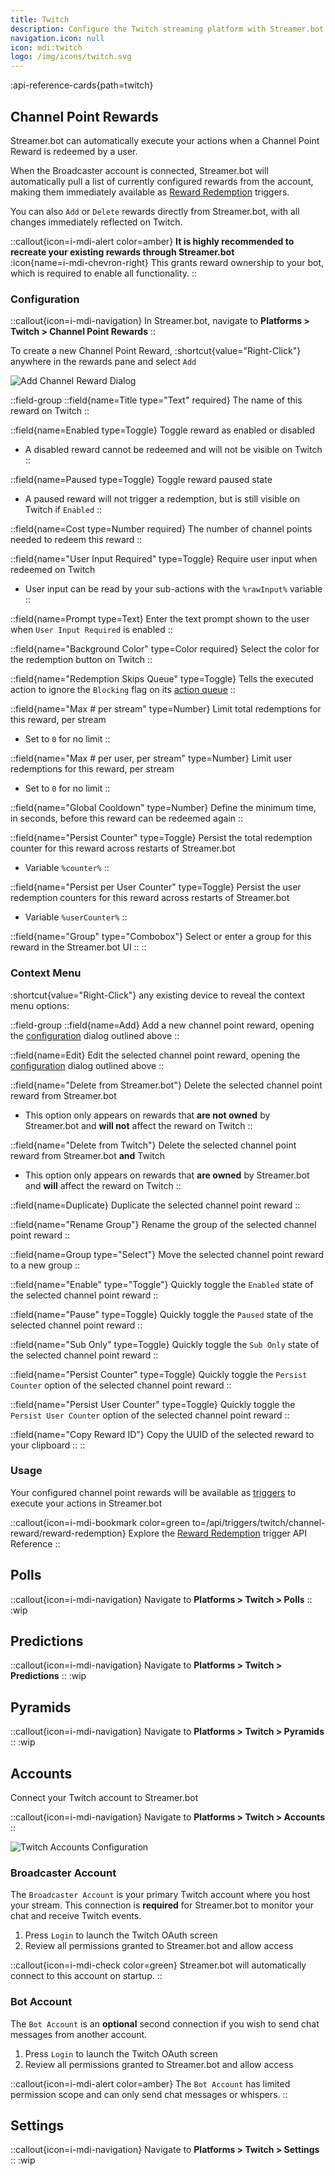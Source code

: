 ```yaml
---
title: Twitch
description: Configure the Twitch streaming platform with Streamer.bot
navigation.icon: null
icon: mdi:twitch
logo: /img/icons/twitch.svg
---
```


:api-reference-cards{path=twitch}

## Channel Point Rewards
Streamer.bot can automatically execute your actions when a Channel Point Reward is redeemed by a user.

When the Broadcaster account is connected, Streamer.bot will automatically pull a list of currently configured rewards from the account, making them immediately available as [Reward Redemption](/api/triggers/twitch/channel-reward/reward-redemption) triggers.

You can also `Add` or `Delete` rewards directly from Streamer.bot, with all changes immediately reflected on Twitch.

::callout{icon=i-mdi-alert color=amber}
**It is highly recommended to recreate your existing rewards through Streamer.bot** <br>
:icon{name=i-mdi-chevron-right} This grants reward ownership to your bot, which is required to enable all functionality.
::

### Configuration
::callout{icon=i-mdi-navigation}
In Streamer.bot, navigate to **Platforms > Twitch > Channel Point Rewards**
::

To create a new Channel Point Reward, :shortcut{value="Right-Click"} anywhere in the rewards pane and select `Add`

![Add Channel Reward Dialog](assets/add-channel-reward.png)

::field-group
  ::field{name=Title type="Text" required}
  The name of this reward on Twitch
  ::

  ::field{name=Enabled type=Toggle}
  Toggle reward as enabled or disabled
  - A disabled reward cannot be redeemed and will not be visible on Twitch
  ::

  ::field{name=Paused type=Toggle}
  Toggle reward paused state
  - A paused reward will not trigger a redemption, but is still visible on Twitch if `Enabled`
  ::

  ::field{name=Cost type=Number required}
  The number of channel points needed to redeem this reward
  ::

  ::field{name="User Input Required" type=Toggle}
  Require user input when redeemed on Twitch
  - User input can be read by your sub-actions with the `%rawInput%` variable
  ::

  ::field{name=Prompt type=Text}
  Enter the text prompt shown to the user when `User Input Required` is enabled
  ::

  ::field{name="Background Color" type=Color required}
  Select the color for the redemption button on Twitch
  ::

  ::field{name="Redemption Skips Queue" type=Toggle}
  Tells the executed action to ignore the `Blocking` flag on its [action queue](/guide/actions#action-queues)
  ::

  ::field{name="Max # per stream" type=Number}
  Limit total redemptions for this reward, per stream
  - Set to `0` for no limit
  ::

  ::field{name="Max # per user, per stream" type=Number}
  Limit user redemptions for this reward, per stream
  - Set to `0` for no limit
  ::

  ::field{name="Global Cooldown" type=Number}
  Define the minimum time, in seconds, before this reward can be redeemed again
  ::

  ::field{name="Persist Counter" type=Toggle}
  Persist the total redemption counter for this reward across restarts of Streamer.bot
  - Variable `%counter%`
  ::

  ::field{name="Persist per User Counter" type=Toggle}
  Persist the user redemption counters for this reward across restarts of Streamer.bot
  - Variable `%userCounter%`
  ::

  ::field{name="Group" type="Combobox"}
  Select or enter a group for this reward in the Streamer.bot UI
  ::
::

### Context Menu
:shortcut{value="Right-Click"} any existing device to reveal the context menu options:

::field-group
  ::field{name=Add}
  Add a new channel point reward, opening the [configuration](#configuration) dialog outlined above
  ::

  ::field{name=Edit}
  Edit the selected channel point reward, opening the [configuration](#configuration) dialog outlined above
  ::

  ::field{name="Delete from Streamer.bot"}
  Delete the selected channel point reward from Streamer.bot
  - This option only appears on rewards that **are not owned** by Streamer.bot and **will not** affect the reward on Twitch
  ::

  ::field{name="Delete from Twitch"}
  Delete the selected channel point reward from Streamer.bot **and** Twitch
  - This option only appears on rewards that **are owned** by Streamer.bot and **will** affect the reward on Twitch
  ::

  ::field{name=Duplicate}
  Duplicate the selected channel point reward
  ::

  ::field{name="Rename Group"}
  Rename the group of the selected channel point reward
  ::

  ::field{name=Group type="Select"}
  Move the selected channel point reward to a new group
  ::

  ::field{name="Enable" type="Toggle"}
  Quickly toggle the `Enabled` state of the selected channel point reward
  ::

  ::field{name="Pause" type=Toggle}
  Quickly toggle the `Paused` state of the selected channel point reward
  ::

  ::field{name="Sub Only" type=Toggle}
  Quickly toggle the `Sub Only` state of the selected channel point reward
  ::

  ::field{name="Persist Counter" type=Toggle}
  Quickly toggle the `Persist Counter` option of the selected channel point reward
  ::

  ::field{name="Persist User Counter" type=Toggle}
  Quickly toggle the `Persist User Counter` option of the selected channel point reward
  ::

  ::field{name="Copy Reward ID"}
  Copy the UUID of the selected reward to your clipboard
  ::
::

### Usage
Your configured channel point rewards will be available as [triggers](/guide/triggers) to execute your actions in Streamer.bot

::callout{icon=i-mdi-bookmark color=green to=/api/triggers/twitch/channel-reward/reward-redemption}
Explore the [Reward Redemption](#) trigger API Reference
::

## Polls
::callout{icon=i-mdi-navigation}
Navigate to **Platforms > Twitch > Polls**
::
:wip

## Predictions
::callout{icon=i-mdi-navigation}
Navigate to **Platforms > Twitch > Predictions**
::
:wip

## Pyramids
::callout{icon=i-mdi-navigation}
Navigate to **Platforms > Twitch > Pyramids**
::
:wip

## Accounts
Connect your Twitch account to Streamer.bot

::callout{icon=i-mdi-navigation}
Navigate to **Platforms > Twitch > Accounts**
::

![Twitch Accounts Configuration](assets/twitch-accounts.png)

### Broadcaster Account
The `Broadcaster Account` is your primary Twitch account where you host your stream. This connection is **required** for Streamer.bot to monitor your chat and receive Twitch events.

1. Press `Login` to launch the Twitch OAuth screen
2. Review all permissions granted to Streamer.bot and allow access

::callout{icon=i-mdi-check color=green}
Streamer.bot will automatically connect to this account on startup.
::

### Bot Account
The `Bot Account` is an **optional** second connection if you wish to send chat messages from another account.

1. Press `Login` to launch the Twitch OAuth screen
2. Review all permissions granted to Streamer.bot and allow access

::callout{icon=i-mdi-alert color=amber}
The `Bot Account` has limited permission scope and can only send chat messages or whispers.
::

## Settings
::callout{icon=i-mdi-navigation}
Navigate to **Platforms > Twitch > Settings**
::
:wip
